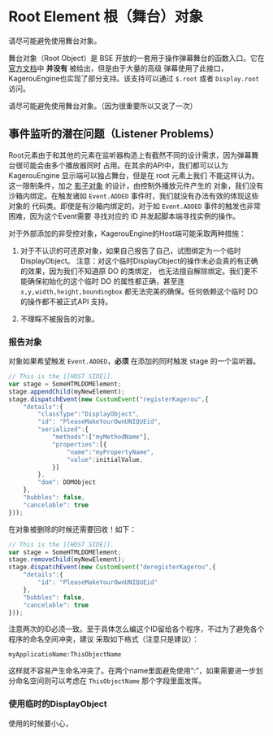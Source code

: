 Root Element 根（舞台）对象
==================================
请尽可能避免使用舞台对象。

舞台对象（Root Object）是 BSE 开放的一套用于操作弹幕舞台的函数入口。它在
[官方文档](http://docs.bilibili.cn/wiki/Display)中 __并没有__ 被给出，但是由于大量的高级
弹幕使用了此接口，KagerouEngine也实现了部分支持。该支持可以通过 `$.root` 或者 
`Display.root` 访问。

请尽可能避免使用舞台对象。（因为很重要所以又说了一次）

事件监听的潜在问题（Listener Problems）
----------------------------------
Root元素由于和其他的元素在监听器构造上有截然不同的设计需求，因为弹幕舞台很可能会由多个播放器同时
占用。在其余的API中，我们都可以认为 KagerouEngine 显示端可以独占舞台，但是在 root 元素上我们
不能这样认为。这一限制条件，加之 [影子对象](../Instances.md) 的设计，由控制外播放元件产生的
对象，我们没有沙箱内绑定。在触发诸如 `Event.ADDED` 事件时，我们就没有办法有效的体现这些对象的
代码类。即使是有沙箱内绑定的，对于如 `Event.ADDED` 事件的触发也非常困难，因为这个Event需要
寻找对应的 ID 并发起脚本端寻找实例的操作。

对于外部添加的非受控对象，KagerouEngine的Host端可能采取两种措施：

1. 对于不认识的可还原对象，如果自己报告了自己，试图绑定为一个临时 DisplayObject。
注意：对这个临时DisplayObject的操作未必会真的有正确的效果，因为我们不知道原 DO 的类绑定，
也无法擅自解除绑定。我们更不能确保初始化的这个临时 DO 的属性都正确，甚至连 
`x,y,width,height,boundingbox` 都无法完美的确保。任何依赖这个临时 DO 的操作都不被正式API
支持。

2. 不理睬不被报告的对象。

### 报告对象
对象如果希望触发 `Event.ADDED`，__必须__ 在添加的同时触发 stage 的一个监听器。

```JavaScript
// This is the [[HOST SIDE]]. 
var stage = SomeHTMLDOMElement;
stage.appendChild(myNewElement);
stage.dispatchEvent(new CustomEvent("registerKagerou",{
	"details":{
		"classType":"DisplayObject",
		"id": "PleaseMakeYourOwnUNIQUEid",
		"serialized":{
			"methods":["myMethodName"],
			"properties":[{
				"name":"myPropertyName",
				"value":initialValue,
			}]
		},
		"dom": DOMObject
	},
	"bubbles": false,
	"cancelable": true
}));
```

在对象被删除的时候还需要回收！如下：

```JavaScript
// This is the [[HOST SIDE]]. 
var stage = SomeHTMLDOMElement;
stage.removeChild(myNewElement);
stage.dispatchEvent(new CustomEvent("deregisterKagerou",{
	"details":{
		"id": "PleaseMakeYourOwnUNIQUEid"
	},
	"bubbles": false,
	"cancelable": true
}));
```

注意两次的ID必须一致。至于具体怎么编这个ID留给各个程序，不过为了避免各个程序的命名空间冲突，建议
采取如下格式（注意只是建议）：

    myApplicatioName:ThisObjectName
    
这样就不容易产生命名冲突了。在两个name里面避免使用“:”，如果需要进一步划分命名空间则可以考虑在 
`ThisObjectName` 那个字段里面发挥。

### 使用临时的DisplayObject
使用的时候要小心，
